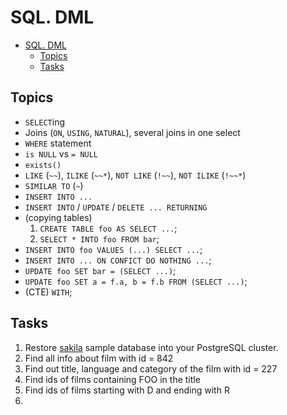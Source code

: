 # SQL. DML

- [SQL. DML](#sql-dml)
  - [Topics](#topics)
  - [Tasks](#tasks)

## Topics

- `SELECT`ing
- Joins (`ON`, `USING`, `NATURAL`), several joins in one select
- `WHERE` statement
- `is NULL` vs `= NULL`
- `exists()`
- `LIKE` (`~~`), `ILIKE` (`~~*`), `NOT LIKE` (`!~~`), `NOT ILIKE` (`!~~*`)
- `SIMILAR TO` (`~`)
- `INSERT INTO ...`
- `INSERT INTO` / `UPDATE` / `DELETE ... RETURNING`
- (copying tables)
  1. `CREATE TABLE foo AS SELECT ...`;
  2. `SELECT * INTO foo FROM bar`;
- `INSERT INTO foo VALUES (...) SELECT ...`;
- `INSERT INTO ... ON CONFICT DO NOTHING ...`;
- `UPDATE foo SET bar = (SELECT ...)`;
- `UPDATE foo SET a = f.a, b = f.b FROM (SELECT ...)`;
- (CTE) `WITH`;

## Tasks

1. Restore [sakila](https://github.com/jOOQ/sakila) sample database into your PostgreSQL cluster.
2. Find all info about film with id = 842
3. Find out title, language and category of the film with id = 227
4. Find ids of films containing FOO in the title
5. Find ids of films starting with D and ending with R
6.
